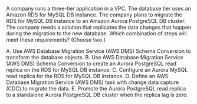 A company runs a three-tier application in a VPC. The database tier uses an Amazon RDS for MySQL DB instance. The company plans to migrate the RDS for MySQL DB instance to an Amazon Aurora PostgreSQL DB cluster. The company needs a solution that replicates the data changes that happen during the migration to the new database. Which combination of steps will meet these requirements? (Choose two.) 

A. Use AWS Database Migration Service (AWS DMS) Schema Conversion to transform the database objects. 
B. Use AWS Database Migration Service (AWS DMS) Schema Conversion to create an Aurora PostgreSQL read replica on the RDS for MySQL DB instance. 
C. Configure an Aurora MySQL read replica for the RDS for MySQL DB instance. 
D. Define an AWS Database Migration Service (AWS DMS) task with change data capture (CDC) to migrate the data. 
E. Promote the Aurora PostgreSQL read replica to a standalone Aurora PostgreSQL DB cluster when the replica lag is zero.